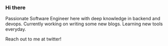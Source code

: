 ### Hi there

Passionate Software Engineer here with deep knowledge in backend and devops.
Currently working on writing some new blogs.
Learning new tools everyday.

Reach out to me at twitter!
